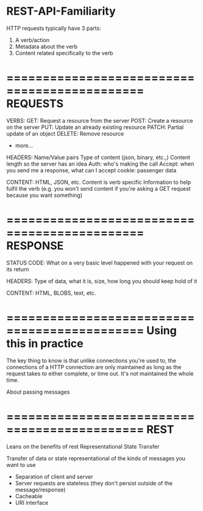 # REST-API-Familiarity

HTTP requests typically have 3 parts: 
1) A verb/action
2) Metadata about the verb
3) Content related specifically to the verb

=============================================
REQUESTS
=============================================
VERBS:
GET: Request a resource from the server
POST: Create a resource on the server
PUT: Update an already existing resource
PATCH: Partial update of an object
DELETE: Remove resource
+ more...

HEADERS: 
Name/Value pairs
Type of content (json, binary, etc.,)
Content length so the server has an idea
Auth: who's making the call
Accept: when you send me a response, what can I accept
cookie: passenger data

CONTENT: 
HTML, JSON, etc.
Content is verb specific 
Information to help fulfil the verb (e.g. you won't send content if you're asking a GET request because you want something)

=============================================
RESPONSE
=============================================
STATUS CODE: 
What on a very basic level happened with your request on its return

HEADERS: 
Type of data, what it is, size, how long you should keep hold of it

CONTENT: 
HTML, BLOBS, text, etc. 


=============================================
Using this in practice
=============================================
The key thing to know is that unlike connections you're used to, the connections of a HTTP connection are only maintained
as long as the request takes to either complete, or time out. It's not maintained the whole time. 

About passing messages

=============================================
REST
=============================================
Leans on the benefits of rest
Representational State Transfer

Transfer of data or state representational of the kinds of messages you want to use
- Separation of client and server
- Server requests are stateless (they don't persist outside of the message/response)
- Cacheable
- URI interface

